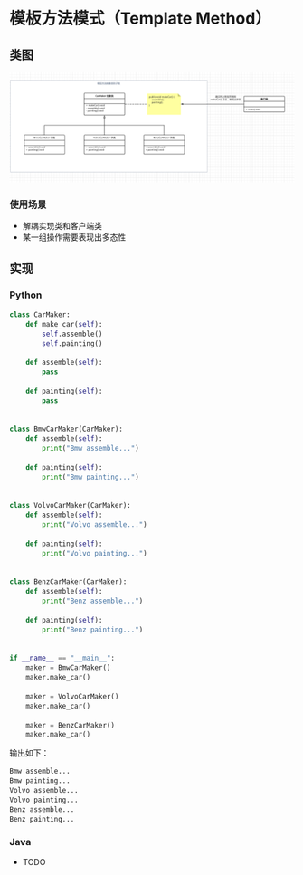 # 模板方法模式（Template Method）

## 类图

![](https://raw.githubusercontent.com/hsxhr-10/Blog/master/image/%E8%AE%BE%E8%AE%A1%E6%A8%A1%E5%BC%8F-14.png)

### 使用场景

- 解耦实现类和客户端类
- 某一组操作需要表现出多态性

## 实现

### Python

```python
class CarMaker:
    def make_car(self):
        self.assemble()
        self.painting()

    def assemble(self):
        pass

    def painting(self):
        pass


class BmwCarMaker(CarMaker):
    def assemble(self):
        print("Bmw assemble...")

    def painting(self):
        print("Bmw painting...")


class VolvoCarMaker(CarMaker):
    def assemble(self):
        print("Volvo assemble...")

    def painting(self):
        print("Volvo painting...")


class BenzCarMaker(CarMaker):
    def assemble(self):
        print("Benz assemble...")

    def painting(self):
        print("Benz painting...")


if __name__ == "__main__":
    maker = BmwCarMaker()
    maker.make_car()

    maker = VolvoCarMaker()
    maker.make_car()

    maker = BenzCarMaker()
    maker.make_car()
```

输出如下：

```BASH
Bmw assemble...
Bmw painting...
Volvo assemble...
Volvo painting...
Benz assemble...
Benz painting...
```

### Java

- TODO
